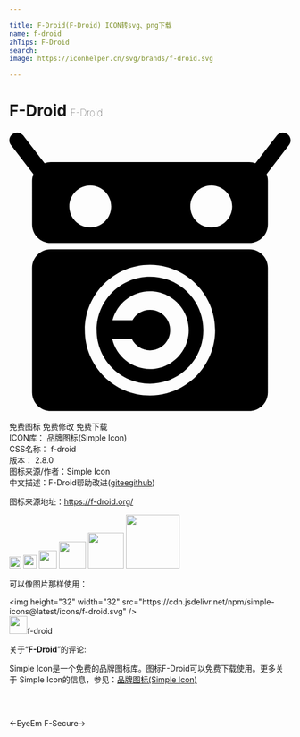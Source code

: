 ```yaml
---

title: F-Droid(F-Droid) ICON转svg、png下载
name: f-droid
zhTips: F-Droid
search: 
image: https://iconhelper.cn/svg/brands/f-droid.svg

---
```


# F-Droid  <small style="font-size: 60%;font-weight: 100">F-Droid</small>

<div id="svg" class="svg-wrap">
<svg role="img" viewBox="0 0 24 24" xmlns="http://www.w3.org/2000/svg"><title>F-Droid icon</title><path d="M20.472,10.081H3.528c-0.877,0-1.589,0.711-1.589,1.589v10.59c0,0.877,0.711,1.589,1.589,1.589h16.944 c0.877,0,1.589-0.711,1.589-1.589V11.67C22.061,10.792,21.349,10.081,20.472,10.081z M12,22.525c-3.066,0-5.56-2.494-5.56-5.56 s2.494-5.56,5.56-5.56c3.066,0,5.56,2.494,5.56,5.56S15.066,22.525,12,22.525z M12,12.411c-2.511,0-4.554,2.043-4.554,4.554 S9.489,21.519,12,21.519s4.554-2.043,4.554-4.554S14.511,12.411,12,12.411z M12,20.274c-1.563,0-2.881-1.103-3.221-2.568h1.67 c0.275,0.581,0.859,0.979,1.551,0.979c0.96,0,1.721-0.761,1.721-1.721c0-0.96-0.761-1.721-1.721-1.721 c-0.649,0-1.2,0.352-1.493,0.874H8.805c0.378-1.412,1.669-2.462,3.195-2.462c1.818,0,3.309,1.491,3.309,3.309 C15.309,18.783,13.818,20.274,12,20.274z M23.849,0.396c-0.001,0.001-0.002,0.002-0.002,0.003 c-0.002-0.002-0.004-0.003-0.006-0.005c0.001-0.001,0.002-0.003,0.004-0.004c-0.116-0.137-0.279-0.231-0.519-0.238 c-0.202,0.005-0.391,0.097-0.512,0.259l-1.818,2.353c-0.164-0.058-0.339-0.095-0.523-0.095H3.528c-0.184,0-0.358,0.038-0.523,0.095 L1.187,0.41c-0.121-0.162-0.31-0.253-0.512-0.259c-0.24,0.006-0.403,0.1-0.519,0.238c0.001,0.001,0.002,0.003,0.004,0.004 C0.157,0.395,0.155,0.397,0.153,0.399C0.153,0.398,0.152,0.397,0.151,0.396C0.085,0.474-0.146,0.822,0.139,1.22l1.909,2.471 C1.981,3.867,1.94,4.057,1.94,4.257v3.707c0,0.877,0.711,1.589,1.589,1.589h16.944c0.877,0,1.589-0.711,1.589-1.589V4.257 c0-0.2-0.041-0.39-0.109-0.566l1.909-2.471C24.146,0.822,23.915,0.474,23.849,0.396z M6.904,8.228c-0.987,0-1.787-0.8-1.787-1.787 s0.8-1.787,1.787-1.787s1.787,0.8,1.787,1.787S7.891,8.228,6.904,8.228z M17.229,8.228c-0.987,0-1.787-0.8-1.787-1.787 s0.8-1.787,1.787-1.787c0.987,0,1.787,0.8,1.787,1.787S18.216,8.228,17.229,8.228z"/></svg>
</div>
<detail full-name='f-droid'></detail>

<div class="detail-page">
<p>
<span><span class="badge-success badge">免费图标</span> <span class="badge-success badge">免费修改</span>  <span class="badge-success badge">免费下载</span> </span>
<br/>
<span>
ICON库：
<span class="badge-secondary badge">品牌图标(Simple Icon)</span> 
</span>
<br/>
<span>
CSS名称：
<span class="badge-secondary badge">f-droid</span> 
</span>

<br/>
<span>
版本：
<span class="badge-secondary badge">2.8.0</span> 
</span>
<br/>
<span>图标来源/作者：<span class="badge-light badge">Simple Icon</span></span> 
<br/>
<span class="zh-detail">中文描述：<span class="badge-primary badge">F-Droid</span><span class="help-link"><span>帮助改进</span>(<a href="https://gitee.com/liuwave/icon-helper/edit/master/json/brands/f-droid.json" target="_blank" rel="noopener noreferrer">gitee</a><a href="https://github.com/liuwave/icon-helper/edit/master/json/brands/f-droid.json" target="_blank" rel="noopener noreferrer">github</a></span>)</span><br/>
</p>
</div><div class="description description alert alert-light"><p>图标来源地址：<a href="https://f-droid.org/" target="_blank" rel="noopener noreferrer">https://f-droid.org/</a></p></div>
<div class="alert alert-dark">
<img height="21" width="21" src="https://cdn.jsdelivr.net/npm/simple-icons@latest/icons/f-droid.svg" />
<img height="24" width="24" src="https://cdn.jsdelivr.net/npm/simple-icons@latest/icons/f-droid.svg" />
<img height="32" width="32" src="https://cdn.jsdelivr.net/npm/simple-icons@latest/icons/f-droid.svg" />
<img height="48" width="48" src="https://cdn.jsdelivr.net/npm/simple-icons@latest/icons/f-droid.svg" />
<img height="64" width="64" src="https://cdn.jsdelivr.net/npm/simple-icons@latest/icons/f-droid.svg" />
<img height="96" width="96" src="https://cdn.jsdelivr.net/npm/simple-icons@latest/icons/f-droid.svg" />

</div>
<div>
  <p>可以像图片那样使用：    
  </p>
  <div class="alert alert-primary" style="font-size: 14px">
    &lt;img height="32" width="32" src="https://cdn.jsdelivr.net/npm/simple-icons@latest/icons/f-droid.svg" /&gt;
    <copy-btn content='<img height="32" width="32" src="https://cdn.jsdelivr.net/npm/simple-icons@latest/icons/f-droid.svg" />'></copy-btn>
  </div>
  <div class="alert alert-secondary">
    <img height="32" width="32" src="https://cdn.jsdelivr.net/npm/simple-icons@latest/icons/f-droid.svg" />f-droid
    <copy-btn content="f-droid" btn-title="复制图标名称"></copy-btn>
  </div>
</div>
<div class="icon-detail__container">
<p>关于“<b>F-Droid</b>”的评论:</p>
</div>
<Vssue title="关于“F-Droid”的评论" />
<div><p>Simple Icon是一个免费的品牌图标库。图标F-Droid可以免费下载使用。更多关于  Simple Icon的信息，参见：<a target="_blank" href="https://iconhelper.cn/brands.html">品牌图标(Simple Icon)</a>
</p></div>


<div style="padding:2rem 0 " class="page-nav"><p class="inner"><span class="prev">←<router-link to="/icon/eyeem.html">EyeEm</router-link></span> <span class="next"><router-link to="/icon/f-secure.html">F-Secure</router-link>→</span></p></div>
